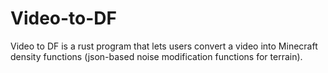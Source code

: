 # Video-to-DF
Video to DF is a rust program that lets users convert a video into Minecraft density functions (json-based noise modification functions for terrain). 
